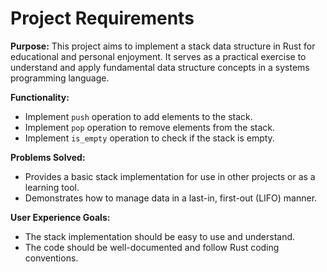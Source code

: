 # Project Requirements

**Purpose:**
This project aims to implement a stack data structure in Rust for educational and personal enjoyment. It serves as a practical exercise to understand and apply fundamental data structure concepts in a systems programming language.

**Functionality:**
- Implement `push` operation to add elements to the stack.
- Implement `pop` operation to remove elements from the stack.
- Implement `is_empty` operation to check if the stack is empty.

**Problems Solved:**
- Provides a basic stack implementation for use in other projects or as a learning tool.
- Demonstrates how to manage data in a last-in, first-out (LIFO) manner.

**User Experience Goals:**
- The stack implementation should be easy to use and understand.
- The code should be well-documented and follow Rust coding conventions.